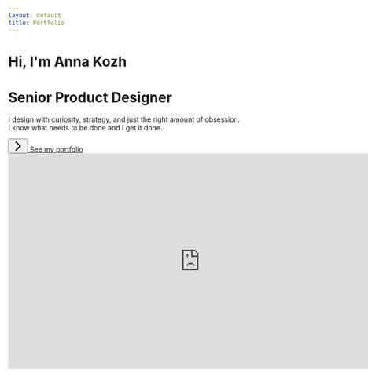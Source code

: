 ```yaml
---
layout: default
title: Portfolio
---
```


<div id="hero">

<div id="hero_text">
    <h1 class="hero_title"> Hi, I'm <span>Anna Kozh</span></h1>
    <h1>Senior Product Designer</h1>
    <p> I design with curiosity, strategy, and just the right amount of obsession. <br>I know what needs to be done and I get it done.</p>


<div class="button-container">
 <a href="/portfolio" class="arrow-link">
     <button class="arrow-button">
        <svg xmlns="http://www.w3.org/2000/svg" enable-background="new 0 0 24 24" height="24" viewBox="0 0 24 24" width="24">
         <g><path d="M0,0h24v24H0V0z" fill="none"/></g>
         <g><polygon points="6.23,20.23 8,22 18,12 8,2 6.23,3.77 14.46,12"/></g>
         </svg>
     </button>
 <span class="button-text">See my portfolio</span>
  </a>
</div>
</div>

<div class="video-container">
<iframe width="780" height="438.75" src="https://player.vimeo.com/video/1072624350?h=9161bba358&amp;title=0&amp;byline=0&amp;portrait=0&amp;badge=0&amp;autopause=0&amp;player_id=0&amp;app_id=58479" width="1920" height="1080" frameborder="0" allow="autoplay; fullscreen; picture-in-picture; clipboard-write; encrypted-media" title="Hi there!"></iframe></div>


<!-- <div class="video-container"><iframe width="780" height="438.75" src="https://www.youtube.com/embed/Aik_6jVxsUY?si=Ip1yDUTZ7JLo4GGp" title="YouTube video player" frameborder="0" allow="accelerometer; autoplay; clipboard-write; encrypted-media; gyroscope; picture-in-picture; web-share" referrerpolicy="strict-origin-when-cross-origin" allowfullscreen></iframe> </div> -->

</div>
   
